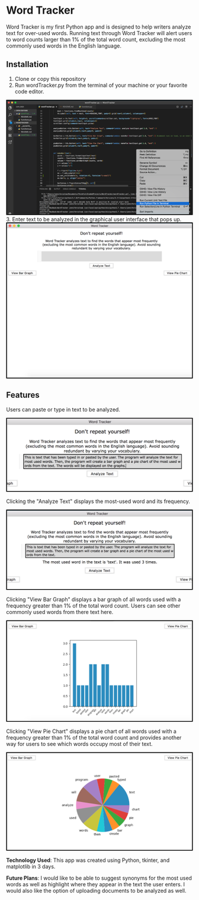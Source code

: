 # Word Tracker

Word Tracker is my first Python app and is designed to help writers analyze text for over-used words. Running text through Word Tracker will alert users to word counts larger than 1% of the total word count, excluding the most commonly used words in the English language.

## Installation

1. Clone or copy this repository
2. Run wordTracker.py from the terminal of your machine or your favorite code editor. 
<img width=500 style="border:2px solid black" src="https://github.com/JNC260/WordTracker/blob/master/screenshots/RunProgram.png" alt="Run Program">
3. Enter text to be analyzed in the graphical user interface that pops up. 
<img width=500 style="border:2px solid black" src="https://github.com/JNC260/WordTracker/blob/master/screenshots/PopupApp.png" alt="Popup App">

## Features

Users can paste or type in text to be analyzed.

<img width=500 style="border:2px solid black" src="https://github.com/JNC260/WordTracker/blob/master/screenshots/EnterText.png" alt="Enter Text">

Clicking the "Analyze Text" displays the most-used word and its frequency.

<img width=500 style="border:2px solid black" src="https://github.com/JNC260/WordTracker/blob/master/screenshots/Analyze.png" alt="Analyze Text">

Clicking "View Bar Graph" displays a bar graph of all words used with a frequency greater than 1% of the total word count. Users can see other commonly used words from there text here.

<img width=500 style="border:2px solid black" src="https://github.com/JNC260/WordTracker/blob/master/screenshots/BarGraph.png" alt="View Bar">

Clicking "View Pie Chart" displays a pie chart of all words used with a frequency greater than 1% of the total word count and provides another way for users to see which words occupy most of their text.

<img width=500 style="border:2px solid black" src="https://github.com/JNC260/WordTracker/blob/master/screenshots/PieChart.png" alt="View Pie">

**Technology Used**: This app was created using Python, tkinter, and matplotlib in 3 days.

**Future Plans**: I would like to be able to suggest synonyms for the most used words as well as highlight where they appear in the text the user enters.  I would also like the option of uploading documents to be analyzed as well.

